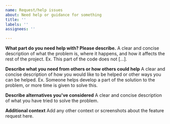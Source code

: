 ```yaml
---
name: Request/help issues
about: Need help or guidance for something
title: ''
labels: ''
assignees: ''

---
```


**What part do you need help with? Please describe.**
A clear and concise description of what the problem is, where it happens, and how it affects the rest of the project. Ex. This part of the code does not [...].

**Describe what you need from others or how others could help**
A clear and concise description of how you would like to be helped or other ways you can be helped. Ex. Someone helps develop a part of the solution to the problem, or more time is given to solve this.

**Describe alternatives you've considered**
A clear and concise description of what you have tried to solve the problem.

**Additional context**
Add any other context or screenshots about the feature request here.
